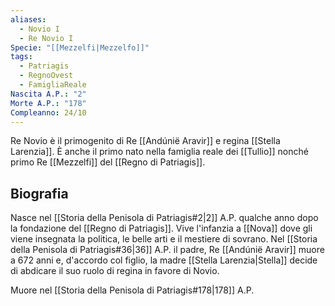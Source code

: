 ```yaml
---
aliases:
  - Novio I
  - Re Novio I
Specie: "[[Mezzelfi|Mezzelfo]]"
tags:
  - Patriagis
  - RegnoOvest
  - FamigliaReale
Nascita A.P.: "2"
Morte A.P.: "178"
Compleanno: 24/10
---
```

Re Novio è il primogenito di Re [[Andúnië Aravir]] e regina [[Stella Larenzia]]. È anche il primo nato nella famiglia reale dei [[Tullio]] nonché primo Re [[Mezzelfi]] del [[Regno di Patriagis]]. 

## Biografia
Nasce nel [[Storia della Penisola di Patriagis#2|2]] A.P. qualche anno dopo la fondazione del [[Regno di Patriagis]]. Vive l'infanzia a [[Nova]] dove gli viene insegnata la politica, le belle arti e il mestiere di sovrano. Nel [[Storia della Penisola di Patriagis#36|36]] A.P. il padre, Re [[Andúnië Aravir]] muore a 672 anni e, d'accordo col figlio, la madre [[Stella Larenzia|Stella]] decide di abdicare il suo ruolo di regina in favore di Novio. 


Muore nel [[Storia della Penisola di Patriagis#178|178]] A.P. 